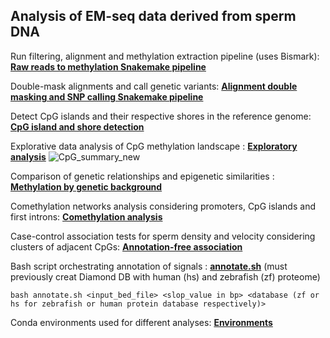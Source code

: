 ## Analysis of EM-seq data derived from sperm DNA
Run filtering, alignment and methylation extraction pipeline (uses Bismark): **[Raw reads to methylation Snakemake pipeline](https://github.com/pappasfotios/AC_EMseq/blob/main/Reads_to_meth_pipeline/Snakefile)**

Double-mask alignments and call genetic variants: **[Alignment double masking and SNP calling Snakemake pipeline](https://github.com/pappasfotios/AC_EMseq/blob/main/SNP_calling/Snakefile)**

Detect CpG islands and their respective shores in the reference genome: **[CpG island and shore detection](https://github.com/pappasfotios/AC_EMseq/blob/main/Utilities/CpGislandsAndShores.py)**

Explorative data analysis of CpG methylation landscape : **[Exploratory analysis](https://github.com/pappasfotios/AC_EMseq/tree/main/Exploratory_analysis)**
![CpG_summary_new](https://github.com/pappasfotios/AC_EMseq/assets/49454378/9b7f29aa-39ce-427d-9bbf-a9d55b59616d)

Comparison of genetic relationships and epigenetic similarities : **[Methylation by genetic background](https://github.com/pappasfotios/AC_EMseq/tree/main/MethylationByGenotype)**

Comethylation networks analysis considering promoters, CpG islands and first introns: **[Comethylation analysis](https://github.com/pappasfotios/AC_EMseq/tree/main/ComethylationNetworks_associations)**

Case-control association tests for sperm density and velocity considering clusters of adjacent CpGs: **[Annotation-free association](https://github.com/pappasfotios/AC_EMseq/tree/main/AnnotationFree_association)**

Bash script orchestrating annotation of signals : **[annotate.sh](https://github.com/pappasfotios/AC_EMseq/blob/main/Utilities/annotate.sh)** (must previously creat Diamond DB with human (hs) and zebrafish (zf) proteome)



```{shell}
bash annotate.sh <input_bed_file> <slop_value in bp> <database (zf or hs for zebrafish or human protein database respectively)>
```

Conda environments used for different analyses: **[Environments](https://github.com/pappasfotios/AC_EMseq/tree/main/Environments)**
